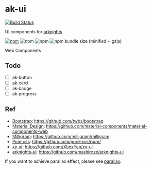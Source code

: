 # ak-ui

[![Build Status](https://travis-ci.com/YunYouJun/ak-ui.svg?branch=master)](https://travis-ci.com/YunYouJun/ak-ui)

UI components for [arknights](https://ak.hypergryph.com/).

[![npm](https://img.shields.io/npm/v/ak-ui.svg?style=for-the-badge)](https://www.npmjs.com/package/ak-ui)
![npm](https://img.shields.io/npm/dt/ak-ui.svg?style=for-the-badge)
![npm](https://img.shields.io/npm/l/ak-ui.svg?style=for-the-badge)
![npm bundle size (minified + gzip)](https://img.shields.io/bundlephobia/minzip/ak-ui.svg?style=for-the-badge)

Web Components

## Todo

- [ ] ak-button
- [ ] ak-card
- [ ] ak-badge
- [ ] ak-progress

## Ref

- [Bootstrap](https://getbootstrap.com/): <https://github.com/twbs/bootstrap>
- [Material Design](https://material.io/develop/web/): <https://github.com/material-components/material-components-web>
- [Milligram](https://milligram.io/): <https://github.com/milligram/milligram>
- [Pure.css](https://purecss.io/): <https://github.com/pure-css/pure/>
- [xy-ui](https://xy-ui.codelabo.cn/docs): <https://github.com/XboxYan/xy-ui>
- [arknights-ui](https://ak.2heng.xin/): <https://github.com/mashirozx/arknights-ui>

If you want to achieve parallax effect, please see [parallax](https://github.com/wagerfield/parallax).
